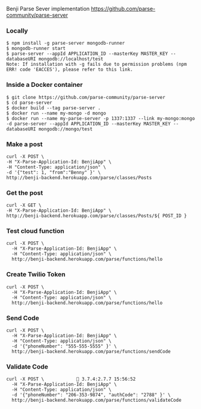Benji Parse Sever implementation
https://github.com/parse-community/parse-server


### Locally
```
$ npm install -g parse-server mongodb-runner
$ mongodb-runner start
$ parse-server --appId APPLICATION_ID --masterKey MASTER_KEY --databaseURI mongodb://localhost/test
Note: If installation with -g fails due to permission problems (npm ERR! code 'EACCES'), please refer to this link.
```

### Inside a Docker container
```
$ git clone https://github.com/parse-community/parse-server
$ cd parse-server
$ docker build --tag parse-server .
$ docker run --name my-mongo -d mongo
$ docker run --name my-parse-server -p 1337:1337 --link my-mongo:mongo -d parse-server --appId APPLICATION_ID --masterKey MASTER_KEY --databaseURI mongodb://mongo/test
```

### Make a post
```
curl -X POST \
-H "X-Parse-Application-Id: BenjiApp" \
-H "Content-Type: application/json" \
-d '{"test": 1, "from":"Benny" }' \
http://benji-backend.herokuapp.com/parse/classes/Posts
```

### Get the post
```
curl -X GET \
-H "X-Parse-Application-Id: BenjiApp" \
http://benji-backend.herokuapp.com/parse/classes/Posts/${ POST_ID }
```


### Test cloud function
```
curl -X POST \
  -H "X-Parse-Application-Id: BenjiApp" \
  -H "Content-Type: application/json" \
  http://benji-backend.herokuapp.com/parse/functions/hello
```

### Create Twilio Token
```
curl -X POST \
  -H "X-Parse-Application-Id: BenjiApp" \
  -H "Content-Type: application/json" \
  http://benji-backend.herokuapp.com/parse/functions/hello
```


### Send Code
```
curl -X POST \
  -H "X-Parse-Application-Id: BenjiApp" \
  -H "Content-Type: application/json" \
  -d '{"phoneNumber": "555-555-5555" }' \
  http://benji-backend.herokuapp.com/parse/functions/sendCode
```

### Validate Code
```
curl -X POST \             3.7.4:2.7.7 15:56:52
  -H "X-Parse-Application-Id: BenjiApp" \
  -H "Content-Type: application/json" \
  -d '{"phoneNumber": "206-353-9874", "authCode": "2788" }' \
  http://benji-backend.herokuapp.com/parse/functions/validateCode
```
